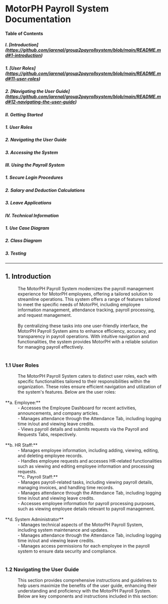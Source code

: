 
# MotorPH Payroll System Documentation 


#### Table of Contents

##### I. [Introduction] (https://github.com/iarenal/group2payrollsystem/blob/main/README.md#1-introduction)
##### 1. [User Roles] (https://github.com/iarenal/group2payrollsystem/blob/main/README.md#11-user-roles)
##### 2. [Navigating the User Guide] (https://github.com/iarenal/group2payrollsystem/blob/main/README.md#12-navigating-the-user-guide)

##### II. Getting Started 
##### 1. User Roles
##### 2. Navigating the User Guide
##### 3. Accessing the System 

##### III. Using the Payroll System
##### 1. Secure Login Procedures
##### 2. Salary and Deduction Calculations
##### 3. Leave Applications

##### IV. Technical Information
##### 1. Use Case Diagram
##### 2. Class Diagram
##### 3. Testing
---


## 1. Introduction

<dd> The MotorPH Payroll System modernizes the payroll management experience for MotorPH employees, offering a tailored solution to streamline operations. This system offers a range of features tailored to meet the specific needs of MotorPH, including employee information management, attendance tracking, payroll processing, and request management. </dd> <br/>  
 <dd> By centralizing these tasks into one user-friendly interface, the MotorPH Payroll System aims to enhance efficiency, accuracy, and transparency in payroll operations. With intuitive navigation and functionalities, the system provides MotorPH with a reliable solution for managing payroll effectively.</dd><br/>
 
 ### 1.1 User Roles<br/>
   <dd> The MotorPH Payroll System caters to distinct user roles, each with specific functionalities tailored to their responsibilities within the organization. These roles ensure efficient navigation and utilization of the system's features. Below are the user roles:</dd><br/>
      **a. Employee:**<br/>
        <dd>- Accesses the Employee Dashboard for recent activities, announcements, and company articles. <br/>
        - Manages attendance through the Attendance Tab, including logging time in/out and viewing leave credits.<br/>
        - Views payroll details and submits requests via the Payroll and Requests Tabs, respectively.</dd><br/>
        **b. HR Staff:**<br/>
        <dd>- Manages employee information, including adding, viewing, editing, and deleting employee records. <br/>
        - Handles employee requests and accesses HR-related functionalities such as viewing and editing employee information and processing requests.<br/>
        **c. Payroll Staff:**<br/>
        <dd>- Manages payroll-related tasks, including viewing payroll details, managing invoices, and handling time records.<br/>
        - Manages attendance through the Attendance Tab, including logging time in/out and viewing leave credits.<br/>
        - Accesses employee information for payroll processing purposes, such as viewing employee details relevant to payroll management.</dd><br/>
        **d. System Administrator**<br/>
        <dd>- Manages technical aspects of the MotorPH Payroll System, including system maintenance and updates. <br/>
        - Manages attendance through the Attendance Tab, including logging time in/out and viewing leave credits.<br/>
        - Manages access permissions for each employee in the payroll system to ensure data security and compliance.</dd><br/>
      
 ### 1.2 Navigating the User Guide<br/>  
  <dd>This section provides comprehensive instructions and guidelines to help users maximize the benefits of the user guide, enhancing their understanding and proficiency with the MotorPH Payroll System. Below are key components and instructions included in this section:
</dd>





